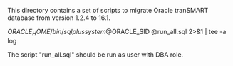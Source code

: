 This directory contains a set of scripts to migrate Oracle tranSMART database
from version 1.2.4 to 16.1.

  $ORACLE_HOME/bin/sqlplus system@$ORACLE_SID @run_all.sql 2>&1 | tee -a log

The script "run_all.sql" should be run as user with DBA role.

